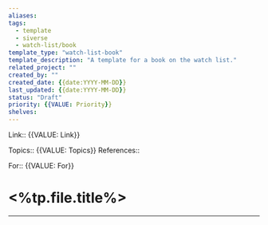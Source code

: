 ```yaml
---
aliases: 
tags:
  - template
  - siverse
  - watch-list/book
template_type: "watch-list-book"
template_description: "A template for a book on the watch list."
related_project: ""
created_by: ""
created_date: {{date:YYYY-MM-DD}}
last_updated: {{date:YYYY-MM-DD}}
status: "Draft"
priority: {{VALUE: Priority}}
shelves: 
---
```

Link:: {{VALUE: Link}}

Topics:: {{VALUE: Topics}}
References:: 

For:: {{VALUE: For}}

# <%tp.file.title%>
---
